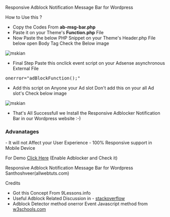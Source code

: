 
Responsive Adblock Notification Message Bar for Wordpress 

How to Use this ?
- Copy the Codes From <b>ab-msg-bar.php</b>
- Paste it on your Theme's <b>Function.php</b> File 
- Now Paste the below PHP Snippet on your Theme's Header.php File below open Body Tag Check the Below image

<code><?php wp_after_body(); ?></code>

<img src="https://github.com/mskian/Responsive-Adblock-Notification-Message-Bar/blob/master/bbdy.jpg?raw=true" alt="mskian" />

- Final Step Paste this onclick event script on your Adsense  asynchronous External File 
<pre>onerror="adBlockFunction();"</pre>
- Add this script on Anyone your Ad slot Don't add this on your all Ad slot's Check below image

<img src="https://github.com/mskian/Responsive-Adblock-Notification-Message-Bar/blob/master/add1.jpg?raw=true" alt="mskian" />

- That's All Successfull we Install the Responsive Adblocker Notification Bar in our Wordpress website :-) 

<h3>Advanatages</h3>
- It will not Affect your User Experience
- 100% Responsive support in Mobile Device

For Demo <a href="http://www.myindianfestivals.com/blog/" target="_blank">Click Here</a> (Enable Adblocker and Check it)
 
Responsive Adblock Notification Message Bar for Wordpress Santhoshveer(allwebtuts.com)

Credits 

- Got this Concept From 9Lessons.info
- Useful Adblock Related Discussion in - <a href="http://stackoverflow.com/questions/4869154/how-to-detect-adblock-on-my-website" target="_blank" >stackoverflow</a>
- Adblock Detector method onerror Event Javascript method from <a href="http://www.w3schools.com/jsref/event_onerror.asp" target="_blank" >w3schools.com</a>

